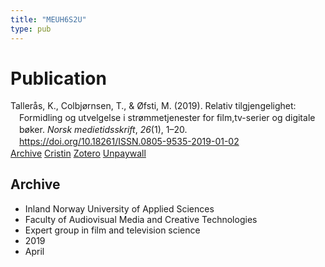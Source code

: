 ```yaml
---
title: "MEUH6S2U"
type: pub
---
```

<h1>Publication</h1>
<article id="csl-bib-container-MEUH6S2U" class="csl-bib-container">
  <div class="csl-bib-body" style="line-height: 1.35; padding-left: 1em; text-indent:-1em;">
  <div class="csl-entry">Taller&#xE5;s, K., Colbj&#xF8;rnsen, T., &amp; &#xD8;fsti, M. (2019). Relativ tilgjengelighet: Formidling og utvelgelse i str&#xF8;mmetjenester for film,tv-serier og digitale b&#xF8;ker. <i>Norsk medietidsskrift</i>, <i>26</i>(1), 1&#x2013;20. <a href="https://doi.org/10.18261/ISSN.0805-9535-2019-01-02">https://doi.org/10.18261/ISSN.0805-9535-2019-01-02</a></div>
</div>
  <div class="csl-bib-buttons">
    <a href="#taxonomy-article-MEUH6S2U" class="csl-bib-button">Archive</a>
    <a href alt="Cristin URL" class="csl-bib-button">Cristin</a>
    <a href alt="Zotero URL" class="csl-bib-button">Zotero</a>
    <a href="https://www.idunn.no/file/pdf/67115261/relativ_tilgjengelighet.pdf" class="csl-bib-button">Unpaywall</a>
  </div>
  <div id="csl-bib-meta-container-MEUH6S2U"></div>
</article>
<div id="csl-bib-meta-MEUH6S2U" class="csl-bib-meta">
  <article id="taxonomy-article-MEUH6S2U" class="taxonomy-article">
    <h1>Archive</h1>
    <ul>
      <li>Inland Norway University of Applied Sciences</li>
      <li>Faculty of Audiovisual Media and Creative Technologies</li>
      <li>Expert group in film and television science</li>
      <li>2019</li>
      <li>April</li>
    </ul>
  </article>
</div>
